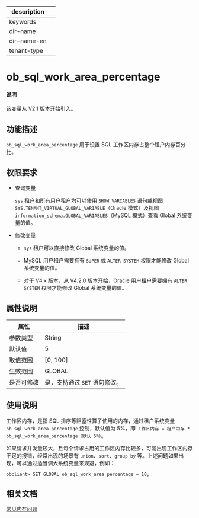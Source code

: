 |description||
|---|---|
|keywords||
|dir-name||
|dir-name-en||
|tenant-type||

# ob_sql_work_area_percentage

<main id="notice" type='explain'>
  <h4>说明</h4>
  <p>该变量从 V2.1 版本开始引入。</p>
</main>

## 功能描述

`ob_sql_work_area_percentage` 用于设置 SQL 工作区内存占整个租户内存百分比。

## 权限要求

* 查询变量

  `sys` 租户和所有用户租户均可以使用 `SHOW VARIABLES` 语句或视图 `SYS.TENANT_VIRTUAL_GLOBAL_VARIABLE`（Oracle 模式）及视图 `information_schema.GLOBAL_VARIABLES`（MySQL 模式）查看 Global 系统变量的值。

* 修改变量

  * `sys` 租户可以直接修改 Global 系统变量的值。
  
  * MySQL 用户租户需要拥有 `SUPER` 或 `ALTER SYSTEM` 权限才能修改 Global 系统变量的值。

  * 对于 V4.x 版本，从 V4.2.0 版本开始，Oracle 用户租户需要拥有 `ALTER SYSTEM` 权限才能修改 Global 系统变量的值。

## 属性说明

| **属性** |   **描述**   |
|--------|------------|
| 参数类型   | String         |
| 默认值     | 5          |
| 取值范围   | [0, 100] |
| 生效范围   | GLOBAL     |
| 是否可修改  | 是，支持通过 `SET` 语句修改。|

## 使用说明

工作区内存，是指 SQL 排序等阻塞性算子使用的内存，通过租户系统变量 `ob_sql_work_area_percentage` 控制，默认值为 5%，即 `工作区内存 = 租户内存 * ob_sql_work_area_percentage（默认 5%）`。

如果请求并发量较大，且每个请求占用的工作区内存比较多，可能出现工作区内存不足的报错，经常出现的场景有 `union`、`sort`、`group by` 等。上述问题如果出现，可以通过适当调大系统变量来规避，例如：

  ```shell
  obclient> SET GLOBAL ob_sql_work_area_percentage = 10;
  ```

## 相关文档

[常见内存问题](../../../../700.reference/200.system-management/700.memory-management/900.common-memory-problems.md)